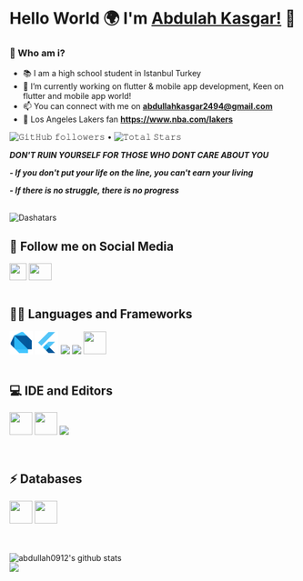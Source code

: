 # Hello World 🌍 I'm [Abdulah Kasgar!](https://github.com/abdullah0912) 👋

### 🤔 Who am i?
- 📚 I am a high school student in Istanbul Turkey
- 🔭 I’m currently working on flutter & mobile app development, Keen on flutter and mobile app world!
- 📫 You can connect with me on **abdullahkasgar2494@gmail.com**
- 🏀 Los Angeles Lakers fan **https://www.nba.com/lakers**

<p align="left">  
  <img alt="𝙶𝚒𝚝𝙷𝚞𝚋 𝚏𝚘𝚕𝚕𝚘𝚠𝚎𝚛𝚜" src="https://img.shields.io/github/followers/abdullah0912?label=Followers&style=social"> •   
  <img src="https://img.shields.io/github/stars/abdullah0912?label=Stars" alt="𝚃𝚘𝚝𝚊𝚕 𝚂𝚝𝚊𝚛𝚜">
 
</p>

***DON'T RUIN YOURSELF FOR THOSE WHO DONT CARE ABOUT YOU***
<br>

***- If you don't put your life on the line, you can't earn your living***
<br>

***- If there is no struggle, there is no progress***
</br>
</br>

 ![Dashatars](https://user-images.githubusercontent.com/88820048/167238602-cda96ac0-e04f-4e05-bce8-0e8f0c437b47.png)

</a>

 <h2 align="left">👻 Follow me on Social Media </h2>
<p align="left">
<a href="https://instagram.com/jay_official_24_" target="blank"><img align="center" src="https://upload.wikimedia.org/wikipedia/commons/thumb/e/e7/Instagram_logo_2016.svg/1200px-Instagram_logo_2016.svg.png"  height="30" width="30" /></a>
<a href="https://twitter.com/AbdullahKasgar" target="blank"><img align="center" src="https://cdn.jsdelivr.net/npm/simple-icons@3.13.0/icons/twitter.svg" height="30" width="40" />
 </a>
<br>
<br>

<h2 align="left">👩‍💻 Languages and Frameworks</h2>

<code><img height="41px" src="https://raw.githubusercontent.com/github/explore/80688e429a7d4ef2fca1e82350fe8e3517d3494d/topics/dart/dart.png"></code>
<code><img height="41px" src="https://raw.githubusercontent.com/github/explore/80688e429a7d4ef2fca1e82350fe8e3517d3494d/topics/flutter/flutter.png"></code>
 <code><img src="https://img.icons8.com/color/48/000000/python--v1.png"/></code>
  <code><img src="https://img.icons8.com/color/48/000000/arduino.png"/></code>
  <code><img height="40" width="40" src="https://cdn.icon-icons.com/icons2/2415/PNG/512/csharp_original_logo_icon_146578.png"></code>
<br>
<br>

<h2 align="left">💻 IDE and Editors</h2>

<p align="left">
  
<code><img height="40" width="40" src="https://img.icons8.com/fluency/48/000000/android-studio--v2.png"></code>
<code><img height="40" width="40" src="https://img.utdstc.com/icon/ebd/c75/ebdc759e8c0dd0f603ea13620f6f2ff5221bc73ac9a823e9356ca7e09b90488a:200"></code>
 <code><img src="https://img.icons8.com/fluency/48/000000/visual-studio-2019.png"/></code>

<br>
 
<h2 align="left">⚡ Databases</h2>

<p align="left">
  
<code><img height="40" width="40" src="http://pngimg.com/uploads/mysql/mysql_PNG35.png"></code>
 <code><img height="40" width="40" src="https://brandslogos.com/wp-content/uploads/images/firebase-logo.png"></code>

 <br>
<br>

<img align="center" src="https://github-readme-stats.vercel.app/api?username=abdullah0912&show_icons=true&include_all_commits=true&count&theme=algolia" alt="abdullah0912's github stats"/>
 
<br/>
 
 <img align="left" src="https://github-readme-stats.vercel.app/api/top-langs/?username=abdullah0912&layout=compact&theme=algolia"/>

  <br>
<br>
